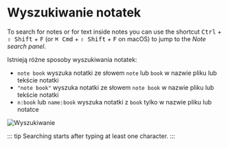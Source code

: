 # Wyszukiwanie notatek

To search for notes or for text inside notes you can use the shortcut <kbd>Ctrl</kbd> + <kbd>⇧ Shift</kbd> + <kbd>F</kbd> (or <kbd>⌘ Cmd</kbd> + <kbd>⇧ Shift</kbd> + <kbd>F</kbd> on macOS) to jump to the _Note search panel_.

Istnieją różne sposoby wyszukiwania notatek:

- `note book` wyszuka notatki ze słowem `note` lub `book` w nazwie pliku lub tekście notatki
- `"note book"` wyszuka notatki ze słowem `note book` w nazwie pliku lub tekście notatki
- `n:book` lub `name:book` wyszuka notatki z `book` tylko w nazwie pliku lub notatce

![Wyszukiwanie](/img/searching.png)

::: tip
Searching starts after typing at least one character.
:::

